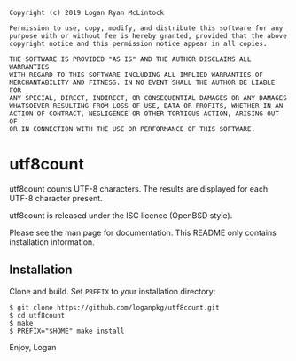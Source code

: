 
    Copyright (c) 2019 Logan Ryan McLintock

    Permission to use, copy, modify, and distribute this software for any
    purpose with or without fee is hereby granted, provided that the above
    copyright notice and this permission notice appear in all copies.

    THE SOFTWARE IS PROVIDED "AS IS" AND THE AUTHOR DISCLAIMS ALL WARRANTIES
    WITH REGARD TO THIS SOFTWARE INCLUDING ALL IMPLIED WARRANTIES OF
    MERCHANTABILITY AND FITNESS. IN NO EVENT SHALL THE AUTHOR BE LIABLE FOR
    ANY SPECIAL, DIRECT, INDIRECT, OR CONSEQUENTIAL DAMAGES OR ANY DAMAGES
    WHATSOEVER RESULTING FROM LOSS OF USE, DATA OR PROFITS, WHETHER IN AN
    ACTION OF CONTRACT, NEGLIGENCE OR OTHER TORTIOUS ACTION, ARISING OUT OF
    OR IN CONNECTION WITH THE USE OR PERFORMANCE OF THIS SOFTWARE.


# utf8count

utf8count counts UTF-8 characters.
The results are displayed for each UTF-8 character present.

utf8count is released under the ISC licence (OpenBSD style).

Please see the man page for documentation. This README only
contains installation information.

## Installation

Clone and build.
Set `PREFIX` to your installation directory:

    $ git clone https://github.com/loganpkg/utf8count.git
    $ cd utf8count
    $ make
    $ PREFIX="$HOME" make install


Enjoy,
Logan
